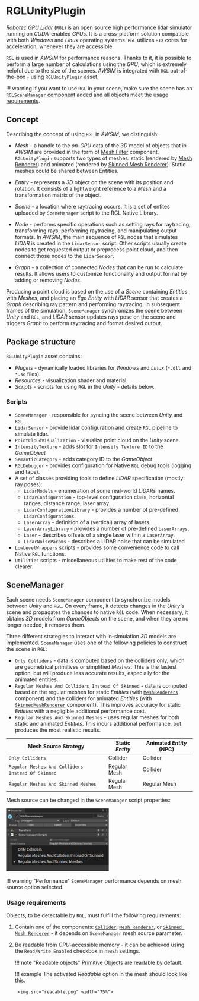 # RGLUnityPlugin
[*Robotec GPU Lidar*](https://github.com/RobotecAI/RobotecGPULidar) (`RGL`) is an open source high performance lidar simulator running on *CUDA*-enabled *GPUs*.
It is a cross-platform solution compatible with both *Windows* and *Linux* operating systems.
`RGL` utilizes `RTX` cores for acceleration, whenever they are accessible.

`RGL` is used in *AWSIM* for performance reasons.
Thanks to it, it is possible to perform a large number of calculations using the *GPU*, which is extremely helpful due to the size of the scenes.
*AWSIM* is integrated with `RGL` out-of-the-box - using `RGLUnityPlugin` asset.

!!! warning
    If you want to use `RGL` in your scene, make sure the scene has an [`RGLSceneManager` component](#scenemanager) added and all objects meet the [usage requirements](#usage-requirements).

## Concept
Describing the concept of using `RGL` in *AWSIM*, we distinguish:

- *Mesh* - a handle to the *on-GPU* data of the *3D* model of objects that in *AWSIM* are provided in the form of [Mesh Filter](https://docs.unity3d.com/Manual/class-MeshFilter.html) component.
`RGLUnityPlugin` supports two types of meshes: static (rendered by [Mesh Renderer](https://docs.unity3d.com/ScriptReference/MeshRenderer.html)) and animated (rendered by [Skinned Mesh Renderer](https://docs.unity3d.com/ScriptReference/SkinnedMeshRenderer.html)).
Static meshes could be shared between Entities.

- *Entity* - represents a *3D* object on the scene with its position and rotation.
It consists of a lightweight reference to a *Mesh* and a transformation matrix of the object.

- *Scene* - a location where raytracing occurs.
It is a set of entites uploaded by `SceneManager` script to the RGL Native Library.

- *Node* - performs specific operations such as setting rays for raytracing, transforming rays, performing raytracing, and manipulating output formats.
In *AWSIM*, the main sequence of `RGL` nodes that simulates *LiDAR* is created in the `LidarSensor` script.
Other scripts usually create nodes to get requested output or preprocess point cloud, and then connect those nodes to the `LidarSensor`.

- *Graph* - a collection of connected *Nodes* that can be run to calculate results.
It allows users to customize functionality and output format by adding or removing *Nodes*.

Producing a point cloud is based on the use of a *Scene* containing *Entities* with *Meshes*, and placing an *Ego* *Entity* with *LiDAR* sensor that creates a *Graph* describing ray pattern and performing raytracing.
In subsequent frames of the simulation, `SceneManager` synchronizes the scene between *Unity* and `RGL`, and *LiDAR* sensor updates rays pose on the scene and triggers *Graph* to perform raytracing and format desired output.

## Package structure
`RGLUnityPlugin` asset contains:

- *Plugins* - dynamically loaded libraries for *Windows* and *Linux* (`*.dll` and `*.so` files).
- *Resources* - visualization shader and material.
- *Scripts* - scripts for using `RGL` in the *Unity* - details below.

### Scripts
- `SceneManager` - responsible for syncing the scene between *Unity* and `RGL`.
- `LidarSensor` - provide lidar configuration and create `RGL` pipeline to simulate lidar.
- `PointCloudVisualization` - visualize point cloud on the *Unity* scene.
- `IntensityTexture` - adds slot for `Intensity Texture ID` to the *GameObject*
- `SemanticCategory` - adds category ID to the *GameObject*
- `RGLDebugger` - provides configuration for Native `RGL` debug tools (logging and tape).
- A set of classes providing tools to define *LiDAR* specification (mostly: ray poses):
    - `LidarModels` - enumeration of some real-world *LiDARs* names.
    - `LidarConfiguration` - top-level configuration class, horizontal ranges, distance range, laser array.
    - `LidarConfigurationLibrary` - provides a number of pre-defined `LidarConfigurations`.
    - `LaserArray` - definition of a (vertical) array of lasers.
    - `LaserArrayLibrary` - provides a number of pre-defined `LaserArrays`.
    - `Laser` - describes offsets of a single laser within a `LaserArray`.
    - `LidarNoiseParams` - describes a LiDAR noise that can be simulated
- `LowLevelWrappers` scripts - provides some convenience code to call Native `RGL` functions.
- `Utilities` scripts - miscellaneous utilities to make rest of the code clearer.

## SceneManager
Each scene needs `SceneManager` component to synchronize models between *Unity* and `RGL`.
On every frame, it detects changes in the *Unity's* scene and propagates the changes to native `RGL` code.
When necessary, it obtains *3D* models from *GameObjects* on the scene, and when they are no longer needed, it removes them.

Three different strategies to interact with in-simulation *3D* models are implemented.
`SceneManager` uses one of the following policies to construct the scene in `RGL`:

- `Only Colliders` - data is computed based on the colliders only, which are geometrical primitives or simplified *Meshes*.
This is the fastest option, but will produce less accurate results, especially for the animated entities.
- `Regular Meshes And Colliders Instead Of Skinned` - data is computed based on the regular meshes for static *Entities* (with [`MeshRenderers`](https://docs.unity3d.com/Manual/class-MeshRenderer.html) component) and the colliders for animated *Entities* (with [`SkinnedMeshRenderer`](https://docs.unity3d.com/Manual/class-SkinnedMeshRenderer.html) component).
This improves accuracy for static *Entities* with a negligible additional performance cost.
- `Regular Meshes And Skinned Meshes` - uses regular meshes for both static and animated *Entities*.
This incurs additional performance, but produces the most realistic results.

| Mesh Source Strategy                              | Static *Entity* | Animated *Entity* (NPC) |
| ------------------------------------------------- | --------------- | ----------------------- |
| `Only Colliders`                                  | Collider        | Collider                |
| `Regular Meshes And Colliders Instead Of Skinned` | Regular Mesh    | Collider                |
| `Regular Meshes And Skinned Meshes`               | Regular Mesh    | Regular Mesh            |

Mesh source can be changed in the `SceneManager` script properties:

<img src="scene_manager.png" width="55%">

!!! warning "Performance"
    `SceneManager` performance depends on mesh source option selected.
    
### Usage requirements
Objects, to be detectable by `RGL`, must fulfill the following requirements:

1. Contain one of the components: [`Collider`](https://docs.unity3d.com/ScriptReference/Collider.html), [`Mesh Renderer`](https://docs.unity3d.com/Manual/class-MeshRenderer.html), or [`Skinned Mesh Renderer`](https://docs.unity3d.com/Manual/class-SkinnedMeshRenderer.html) - it depends on `SceneManager` mesh source parameter.
2. Be readable from *CPU*-accessible memory - it can be achieved using the `Read/Write Enabled` checkbox in mesh settings.

    !!! note "Readable objects"
        [Primitive Objects](https://docs.unity3d.com/Manual/PrimitiveObjects.html) are readable by default.

    !!! example
        The activated *Readable* option in the mesh should look like this.

        <img src="readable.png" width="75%">

<!-- ### Debugging Native RGL library (*advanced*)

1. Create an empty object
2. Attach script `RGLDebugger`
3. Configure debug tools:
   - Logging - saves logs from Native RGL to the file
     - `Log Level` - logging verbosity level.
     - `Log Output Path` - path to the file where logs will be saved
   - Tape (Linux only) - saves all Native RGL functions calls to the file. For playback, it is required to have a special program (available in [RGL repository](https://github.com/RobotecAI/RobotecGPULidar)).
     - `Tape Output Path` - path to the file where tape recording will be saved (should contain filename without extension)
     - `Activate Tape Record` - tape recording activation button
4. Start the simulation

In case of any problems, please create issue in the [RGL repository](https://github.com/RobotecAI/RobotecGPULidar) and attach the generated files with logs and tape. -->
